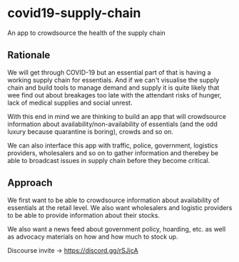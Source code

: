 # covid19-supply-chain
An app to crowdsource the health of the supply chain

## Rationale
We will get through COVID-19 but an essential part of that is having a working supply chain for essentials. And if we can't visualise the supply chain and build tools to manage demand and supply it is quite likely that wee find out about breakages too late with the attendant risks of hunger, lack of medical supplies and social unrest.

With this end in mind we are thinking to build an app that will crowdsource information about availability/non-availability of essentials (and the odd luxury because quarantine is boring), crowds and so on.

We can also interface this app with traffic, police, government, logistics providers, wholesalers and so on to gather information and therebey be able to broadcast issues in supply chain before they become critical.

## Approach
We first want to be able to crowdsource information about availability of essentials at the retail level. We also want wholesalers and logistic providers to be able to provide information about their stocks.

We also want a news feed about government policy, hoarding, etc. as well as advocacy materials on how and how much to stock up. 


Discourse invite -> https://discord.gg/rSJjcA
